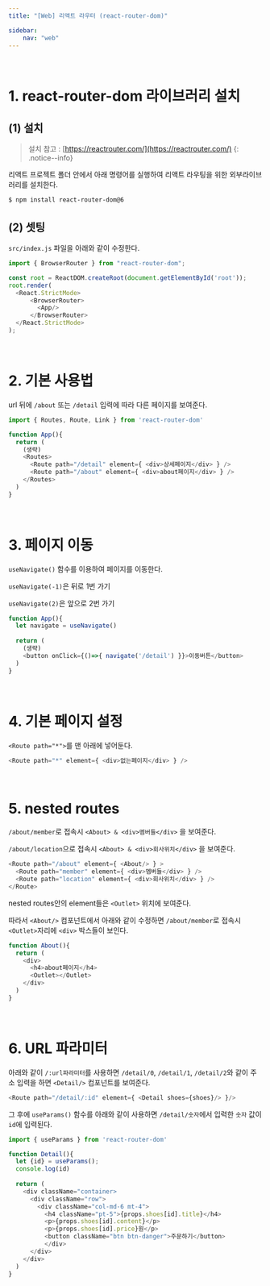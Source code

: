 ```yaml
---
title: "[Web] 리액트 라우터 (react-router-dom)"

sidebar:
    nav: "web"
---
```


<br/>

# 1. react-router-dom 라이브러리 설치

## (1) 설치 

> 설치 참고 : [https://reactrouter.com/](https://reactrouter.com/)
{: .notice--info}

리액트 프로젝트 폴더 안에서 아래 명령어를 실행하여 리액트 라우팅을 위한 외부라이브러리를 설치한다. 

```bash
$ npm install react-router-dom@6
```

## (2) 셋팅

`src/index.js` 파일을 아래와 같이 수정한다.

```javascript
import { BrowserRouter } from "react-router-dom";

const root = ReactDOM.createRoot(document.getElementById('root'));
root.render(
  <React.StrictMode>
      <BrowserRouter>
        <App/>
      </BrowserRouter>
  </React.StrictMode>
); 
```

<br/>


# 2. 기본 사용법

url 뒤에 `/about` 또는 `/detail` 입력에 따라 다른 페이지를 보여준다.

```javascript
import { Routes, Route, Link } from 'react-router-dom'

function App(){
  return (
    (생략)
    <Routes>
      <Route path="/detail" element={ <div>상세페이지</div> } />
      <Route path="/about" element={ <div>about페이지</div> } />
    </Routes>
  )
}
```

<br/>


# 3. 페이지 이동

`useNavigate()` 함수를 이용하여 페이지를 이동한다.

`useNavigate(-1)`은 뒤로 1번 가기

`useNavigate(2)`은 앞으로 2번 가기

```javascript
function App(){
  let navigate = useNavigate()
  
  return (
    (생략)
    <button onClick={()=>{ navigate('/detail') }}>이동버튼</button>
  )
}
```

<br/>


# 4. 기본 페이지 설정

`<Route path="*">`를 맨 아래에 넣어둔다.

```javascript
<Route path="*" element={ <div>없는페이지</div> } />
```

<br/>


# 5. nested routes

`/about/member`로 접속시 `<About> & <div>멤버들</div>` 을 보여준다.

`/about/location`으로 접속시 `<About> & <div>회사위치</div>` 을 보여준다.

```javascript
<Route path="/about" element={ <About/> } >  
  <Route path="member" element={ <div>멤버들</div> } />
  <Route path="location" element={ <div>회사위치</div> } />
</Route>
```

nested routes안의 element들은 `<Outlet>` 위치에 보여준다.

따라서 `<About/>` 컴포넌트에서 아래와 같이 수정하면 `/about/member`로 접속시 `<Outlet>`자리에 `<div>` 박스들이 보인다.

```javascript
function About(){
  return (
    <div>
      <h4>about페이지</h4>
      <Outlet></Outlet>
    </div>
  )
}
```

<br/>


# 6. URL 파라미터

아래와 같이 `/:url파라미터`를 사용하면 `/detail/0`, `/detail/1`, `/detail/2`와 같이 주소 입력을 하면 `<Detail/>` 컴포넌트를 보여준다.

```javascript
<Route path="/detail/:id" element={ <Detail shoes={shoes}/> }/>
```

그 후에 `useParams()` 함수를 아래와 같이 사용하면 `/detail/숫자`에서 입력한 `숫자` 값이 `id`에 입력된다.

```javascript
import { useParams } from 'react-router-dom'

function Detail(){
  let {id} = useParams();
  console.log(id)
  
  return (
    <div className="container>
      <div className="row">
        <div className="col-md-6 mt-4">
          <h4 className="pt-5">{props.shoes[id].title}</h4>
          <p>{props.shoes[id].content}</p>
          <p>{props.shoes[id].price}원</p>
          <button className="btn btn-danger">주문하기</button>
          </div>
      </div>
    </div>
  )
}
```

<br/>